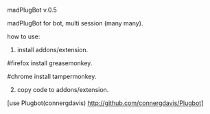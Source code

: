 madPlugBot v.0.5

madPlugBot for bot, multi session (many many).

how to use:

1. install addons/extension.
   
#firefox install greasemonkey.
   
#chrome  install tampermonkey.

2. copy code to addons/extension.

[use Plugbot(connergdavis) http://github.com/connergdavis/Plugbot]
